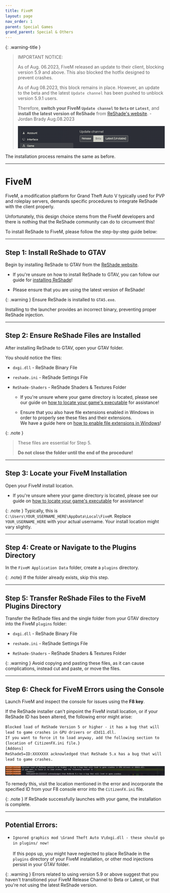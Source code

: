 ```yaml
---
title: FiveM
layout: page
nav_order: 1
parent: Special Games
grand_parent: Special & Others
---
```


{: .warning-title }
> IMPORTANT NOTICE:
> 
> As of Aug. 06.2023, FiveM released an update to their client, blocking version 5.9 and above. This also blocked the hotfix designed to prevent crashes.
>
> As of Aug 08.2023, this block remains in place. However, an update to the beta and the latest `Update channel` has been pushed to unblock version 5.9.1 users.
>
> Therefore, **switch your FiveM `Update channel` to `Beta` or `Latest`**, and **install the latest version of ReShade** from [ReShade's website](https://reshade.me). - Jordan Brady Aug.08.2023
>
> ![FiveM Release Channel](./images/fivem/fivem_release_channel.png)

The installation process remains the same as before.

---

# FiveM

FiveM, a modification platform for Grand Theft Auto V typically used for PVP and roleplay servers, demands specific procedures to integrate ReShade with the client properly.

Unfortunately, this design choice stems from the FiveM developers and there is nothing that the ReShade community can do to circumvent this! 

To install ReShade to FiveM, please follow the step-by-step guide below:

---

## Step 1: Install ReShade to GTAV

Begin by installing ReShade to GTAV from the [ReShade website](https://reshade.me).

* If you're unsure on how to install ReShade to GTAV, you can follow our guide for [installing ReShade](https://guides.martysmods.com/docs/basic_reshade/installing_reshade.html)!

* Please ensure that you are using the latest version of ReShade!

{: .warning }
Ensure ReShade is installed to `GTA5.exe`. 

Installing to the launcher provides an incorrect binary, preventing proper ReShade injection.

---

## Step 2: Ensure ReShade Files are Installed

After installing ReShade to GTAV, open your GTAV folder. 

You should notice the files:

* `dxgi.dll` - ReShade Binary File

* `reshade.ini` - ReShade Settings File

* `ReShade-Shaders` - ReShade Shaders & Textures Folder

    * If you're unsure where your game directory is located, please see our guide on [how to locate your game's executable](https://guides.martysmods.com/docs/special_other/finding_your_game_executable.html) for assistance!

    * Ensure that you also have file extensions enabled in Windows in order to properly see these files and their extensions.<br> We have a guide here on [how to enable file extensions in Windows](https://guides.martysmods.com/docs/special_other/enabling_windows_file_extensions.html)!

{: .note }
> These files are essential for Step 5. 
>
> **Do not close the folder until the end of the procedure!**

---

## Step 3: Locate your FiveM Installation

Open your FiveM install location.
    
- If you're unsure where your game directory is located, please see our guide on [how to locate your game's executable](https://guides.martysmods.com/docs/special_other/finding_your_game_executable.html) for assistance!

{: .note }
Typically, this is `C:\Users\YOUR_USERNAME_HERE\AppData\Local\FiveM`. Replace `YOUR_USERNAME_HERE` with your actual username. Your install location might vary slightly.

---


## Step 4: Create or Navigate to the Plugins Directory

In the `FiveM Application Data` folder, create a `plugins` directory.

{: .note}
If the folder already exists, skip this step.

---

## Step 5: Transfer ReShade Files to the FiveM Plugins Directory

Transfer the ReShade files and the single folder from your GTAV directory into the FiveM `plugins` folder:

 * `dxgi.dll` - ReShade Binary File

 * `reshade.ini` - ReShade Settings File

 * `ReShade-Shaders` - ReShade Shaders & Textures Folder

{: .warning }
Avoid copying and pasting these files, as it can cause complications, instead cut and paste, or move the files.

---

## Step 6: Check for FiveM Errors using the Console

Launch FiveM and inspect the console for issues using the **F8 key**.

If the ReShade installer can't pinpoint the FiveM install location, or if your ReShade ID has been altered, the following error might arise:

`Blocked load of ReShade Version 5 or higher - it has a bug that will lead to game crashes in GPU drivers or d3d11.dll.`<br>
    `If you want to force it to load anyway, add the following section to {location of CitizenFX.ini file.}`<br>
    `[Addons]`<br>
    `ReShade5=ID:XXXXXXX acknowledged that ReShade 5.x has a bug that will lead to game crashes.`

![Error Screenshot](./images/fivem/fivem_reshade5_bs.png)

To remedy this, visit the location mentioned in the error and incorporate the specified ID from your F8 console error into the `CitizenFX.ini` file.

{: .note }
If ReShade successfully launches with your game, the installation is complete.

---

## Potential Errors:

- `Ignored graphics mod \Grand Theft Auto V\dxgi.dll - these should go in plugins/ now!`<br><br>
    If this pops up, you might have neglected to place ReShade in the `plugins` directory of your FiveM installation, or other mod injections persist in your GTAV folder.

{: .warning }
Errors related to using version 5.9 or above suggest that you haven't transitioned your FiveM Release Channel to Beta or Latest, or that you're not using the latest ReShade version.

